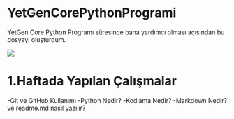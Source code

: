 # YetGenCorePythonProgrami

YetGen Core Python Programı süresince bana yardımcı olması açısından bu dosyayı oluşturdum.

<img src="https://yetkingencler.com/wp-content/uploads/2021/07/YetGenLogo.png">

# 1.Haftada Yapılan Çalışmalar
-Git ve GitHub Kullanımı
-Python Nedir?
-Kodlama Nedir?
-Markdown Nedir? ve readme.md nasıl yazılır?
